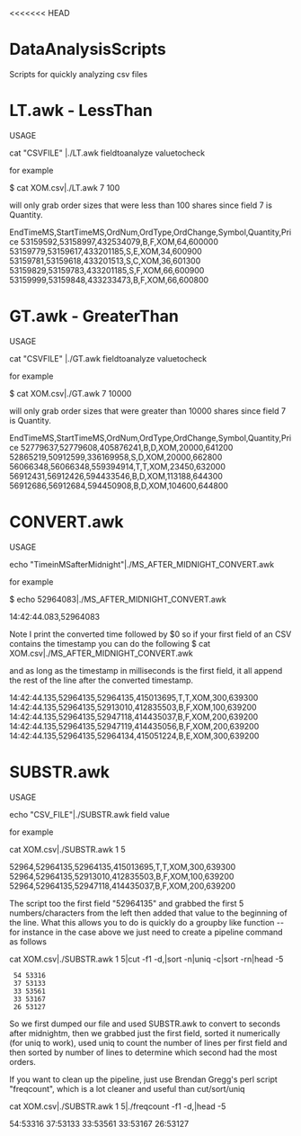 <<<<<<< HEAD
# DataAnalysisScripts
Scripts for quickly analyzing csv files

# LT.awk - LessThan

USAGE

cat "CSVFILE" |./LT.awk fieldtoanalyze valuetocheck

for example 

$ cat XOM.csv|./LT.awk 7 100

will only grab order sizes that were less than 100 shares since field 7 is Quantity.

EndTimeMS,StartTimeMS,OrdNum,OrdType,OrdChange,Symbol,Quantity,Price
53159592,53158997,432534079,B,F,XOM,64,600000
53159779,53159617,433201185,S,E,XOM,34,600900
53159781,53159618,433201513,S,C,XOM,36,601300
53159829,53159783,433201185,S,F,XOM,66,600900
53159999,53159848,433233473,B,F,XOM,66,600800

# GT.awk - GreaterThan

USAGE

cat "CSVFILE" |./GT.awk fieldtoanalyze valuetocheck

for example

$ cat XOM.csv|./GT.awk 7 10000

will only grab order sizes that were greater than 10000 shares since field 7 is Quantity.

EndTimeMS,StartTimeMS,OrdNum,OrdType,OrdChange,Symbol,Quantity,Price
52779637,52779608,405876241,B,D,XOM,20000,641200
52865219,50912599,336169958,S,D,XOM,20000,662800
56066348,56066348,559394914,T,T,XOM,23450,632000
56912431,56912426,594433546,B,D,XOM,113188,644300
56912686,56912684,594450908,B,D,XOM,104600,644800

# CONVERT.awk

USAGE

echo "TimeinMSafterMidnight"|./MS_AFTER_MIDNIGHT_CONVERT.awk

for example

$ echo 52964083|./MS_AFTER_MIDNIGHT_CONVERT.awk

14:42:44.083,52964083

Note I print the converted time followed by $0 so if your first field of an CSV contains the timestamp you can do the following
$ cat XOM.csv|./MS_AFTER_MIDNIGHT_CONVERT.awk

and as long as the timestamp in milliseconds is the first field, it all append the rest of the line after the converted timestamp.

14:42:44.135,52964135,52964135,415013695,T,T,XOM,300,639300
14:42:44.135,52964135,52913010,412835503,B,F,XOM,100,639200
14:42:44.135,52964135,52947118,414435037,B,F,XOM,200,639200
14:42:44.135,52964135,52947119,414435056,B,F,XOM,200,639200
14:42:44.135,52964135,52964134,415051224,B,E,XOM,300,639200
 
# SUBSTR.awk

USAGE 

echo "CSV_FILE"|./SUBSTR.awk field value

for example

cat XOM.csv|./SUBSTR.awk 1 5 

52964,52964135,52964135,415013695,T,T,XOM,300,639300
52964,52964135,52913010,412835503,B,F,XOM,100,639200
52964,52964135,52947118,414435037,B,F,XOM,200,639200

The script too the first field "52964135"  and grabbed the first 5 numbers/characters from the left then added that value to the beginning of the line.  What this allows you to do is quickly do a groupby like function -- for instance in the case above we just need to create a pipeline command as follows

cat XOM.csv|./SUBSTR.awk 1 5|cut -f1 -d,|sort -n|uniq -c|sort -rn|head -5

     54 53316
     37 53133
     33 53561
     33 53167
     26 53127

So we first dumped our file and used SUBSTR.awk to convert to seconds after midnightm, then we grabbed just the first field, sorted it numerically (for uniq to work), used uniq to count the number of lines per first field and then sorted by number of lines to determine which second had the most orders.

If you want to clean up the pipeline, just use Brendan Gregg's perl script "freqcount", which is a lot cleaner and useful than cut/sort/uniq

cat XOM.csv|./SUBSTR.awk 1 5|./freqcount -f1 -d,|head -5

54:53316
37:53133
33:53561
33:53167
26:53127
 

